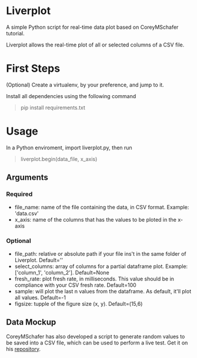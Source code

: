 # Liverplot
A simple Python script for real-time data plot based on CoreyMSchafer tutorial.

Liverplot allows the real-time plot of all or selected columns of a CSV file.

# First Steps
(Optional) Create a virtualenv, by your preference, and jump to it.

Install all dependencies using the following command

> pip install requirements.txt

# Usage
In a Python enviroment, import liverplot.py, then run

> liverplot.begin(data_file, x_axis)

## Arguments
### Required
- file_name: name of the file containing the data, in CSV format. Example: 'data.csv'
- x_axis: name of the columns that has the values to be ploted in the x-axis

### Optional
- file_path: relative or absolute path if your file ins't in the same folder of Liverplot. Default=''
- select_columns: array of columns for a partial dataframe plot. Example: ['column_1', 'column_2']. Default=None
- fresh_rate: plot fresh rate, in milliseconds. This value should be in compliance with your CSV fresh rate. Default=100
- sample: will plot the last n values from the dataframe. As default, it'll plot all values. Default=-1
- figsize: tupple of the figure size (x, y). Default=(15,6)

## Data Mockup
CoreyMSchafer has also developed a script to generate random values to be saved into a CSV file, which can be used to perform a live test. Get it on his [repository](https://github.com/CoreyMSchafer/code_snippets/blob/master/Python/Matplotlib/09-LiveData/data_gen.py).

